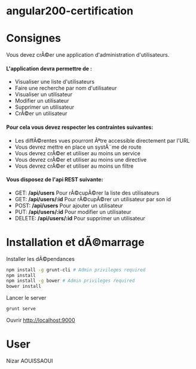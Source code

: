 angular200-certification
========================

# Consignes

Vous devez crÃ©er une application d'administration d'utilisateurs.  

#### L'application devra permettre de :

*   Visualiser une liste d'utilisateurs
*   Faire une recherche par nom d'utilisateur
*   Visualiser un utilisateur
*   Modifier un utilisateur
*   Supprimer un utilisateur
*   CrÃ©er un utilisateur

#### Pour cela vous devez respecter les contraintes suivantes:

*   Les diffÃ©rentes vues pourront Ãªtre accessible directement par l'URL
*   Vous devrez mettre en place un systÃ¨me de route
*   Vous devrez crÃ©er et utiliser au moins un service
*   Vous devrez crÃ©er et utiliser au moins une directive
*   Vous devrez crÃ©er et utiliser au moins un filtre

#### Vous disposez de l'api **REST** suivante:

*   GET: **/api/users** Pour rÃ©cupÃ©rer la liste des utilisateurs
*   GET: **/api/users/:id** Pour rÃ©cupÃ©rer un utilisateur par son id
*   POST: **/api/users** Pour ajouter un utilisateur
*   PUT: **/api/users/:id** Pour modifier un utilisateur
*   DELETE: **/api/users/:id** Pour supprimer un utilisateur

# Installation et dÃ©marrage

Installer les dÃ©pendances
```sh
npm install -g grunt-cli # Admin privileges required
npm install
npm install -g bower # Admin privileges required
bower install
```

Lancer le server
```sh
grunt serve
```

Ouvrir [http://localhost:9000](http://localhost:9000)

# User
Nizar AOUISSAOUI
